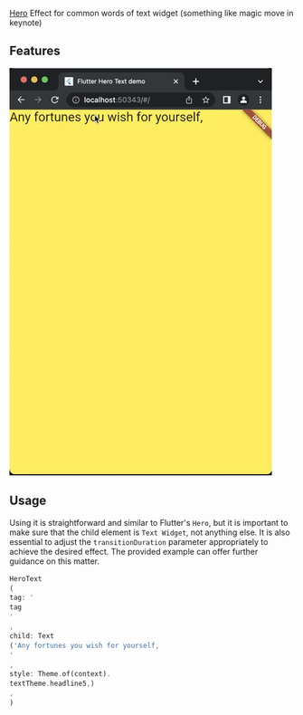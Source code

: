 <!-- 
This README describes the package. If you publish this package to pub.dev,
this README's contents appear on the landing page for your package.

For information about how to write a good package README, see the guide for
[writing package pages](https://dart.dev/guides/libraries/writing-package-pages). 

For general information about developing packages, see the Dart guide for
[creating packages](https://dart.dev/guides/libraries/create-library-packages)
and the Flutter guide for
[developing packages and plugins](https://flutter.dev/developing-packages). 
-->

[Hero](https://api.flutter.dev/flutter/widgets/Hero-class.html) Effect for common words of text
widget (something like magic move in keynote)

## Features

![HeroText](https://github.com/sshadkany/HeroText/blob/master/example/img/BrowserPreview.gif?raw=true)

## Usage

Using it is straightforward and similar to Flutter's `Hero`, but it is important to make sure that
the child element is `Text Widget`, not anything else. It is also essential to adjust
the `transitionDuration` parameter appropriately to achieve the desired effect. The provided example
can offer further guidance on this matter.

```dart
HeroText
(
tag: '
tag
'
,
child: Text
('Any fortunes you wish for yourself,
'
,
style: Theme.of(context).
textTheme.headline5,)
,
)
```
